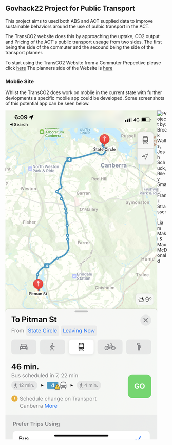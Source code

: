 ## Govhack22 Project for Public Transport  

This project aims to used both ABS and ACT supplied data to improve sustainable behaviors around the use of pulbic transport in the ACT.

The TransCO2 website does this by approaching the uptake, CO2 output and Pricing of the ACT's public transport useage from two sides.
The first being the side of the commuter and the secound being the side of the transport planner.

To start using the TransCO2 Website from a Commuter Prepective please click [here](user.md)
The planners side of the Website is [here](Planner_veiw.md)

### Moblie Site
Whlist the TransCO2 does work on moblie in the current state with further devlopments a specific moblie app could be developed.
Some screenshots of this potential app can be seen below.

<img align="left" width="" height="" src="./moblie.PNG"> 

<img align="left" width="" height="" src="./Images/iphoneapp.png.PNG"> 





Project by: Brock Walls, Josh Schuck, Riley Small, Franz Strasser, Liam Maki & Max McDonald
